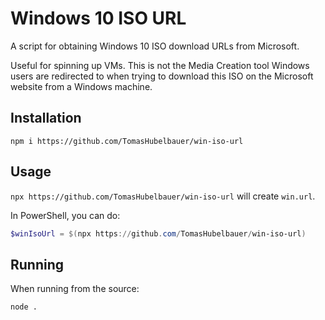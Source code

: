 # Windows 10 ISO URL

A script for obtaining Windows 10 ISO download URLs from Microsoft.

Useful for spinning up VMs. This is not the Media Creation tool Windows users
are redirected to when trying to download this ISO on the Microsoft website from
a Windows machine.

## Installation

`npm i https://github.com/TomasHubelbauer/win-iso-url`

## Usage

`npx https://github.com/TomasHubelbauer/win-iso-url` will create `win.url`.

In PowerShell, you can do:

```powershell
$winIsoUrl = $(npx https://github.com/TomasHubelbauer/win-iso-url)
```

## Running

When running from the source:

`node .`
